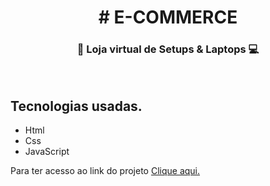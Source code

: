 <h1 align="center"># E-COMMERCE</h1>
<h3 align="center">🧑‍ Loja virtual de Setups & Laptops 💻</h3>
<img src="https://user-images.githubusercontent.com/93547947/171146171-ae91e99f-7d33-449d-b3a4-993b22823f9a.jpeg" alt="" />
<img src="https://user-images.githubusercontent.com/93547947/171146196-41c9787c-05dd-4523-98f3-7d80a8da5d21.jpeg" alt="" />
<h2>Tecnologias usadas.</h2>
<ul>
  <li>Html</li>
  <li>Css</li>
  <li>JavaScript</li>
</ul>



<p>Para ter acesso ao link do projeto <a href="https://bernardojru.github.io/ber-Shop/" target="blank">Clique aqui.</a>
  


